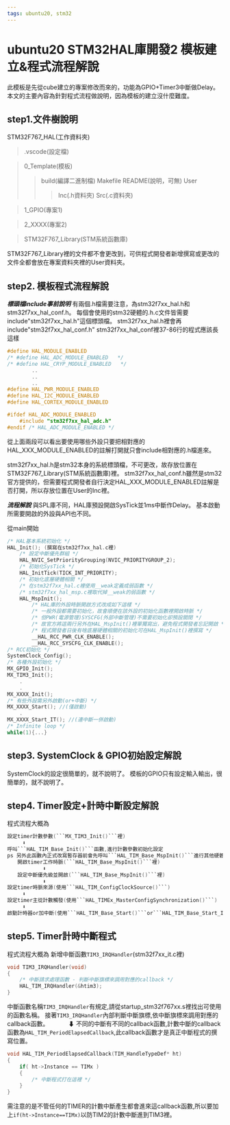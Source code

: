 ```yaml
---
tags: ubuntu20, stm32
---
```

ubuntu20 STM32HAL庫開發2 模板建立&程式流程解說
===
此模板是先從cube建立的專案修改而來的，功能為GPIO+Timer3中斷做Delay。
本文的主要內容為針對程式流程做說明，因為模板的建立沒什麼難度。

**step1.文件樹說明**
---
STM32F767_HAL(工作資料夾)
> .vscode(設定檔)

> 0_Template(模板)
>> build(編譯二進制檔)
>> Makefile
>> README(說明，可無)
>> User
>>> Inc(.h資料夾)
>>> Src(.c資料夾)

> 1_GPIO(專案1)

> 2_XXXX(專案2)

> STM32F767_Library(STM系統函數庫)

STM32F767_Library裡的文件都不會更改到，可供程式開發者新增撰寫或更改的文件全都會放在專案資料夾裡的User資料夾。

**step2. 模板程式流程解說**
---

***標頭檔include事前說明***
有兩個.h檔需要注意，為stm32f7xx_hal.h和stm32f7xx_hal_conf.h。
每個會使用的stm32硬體的.h.c文件皆需要include"stm32f7xx_hal.h"這個標頭檔。
stm32f7xx_hal.h裡會再include"stm32f7xx_hal_conf.h"
stm32f7xx_hal_conf裡37-86行的程式應該長這樣
```c
#define HAL_MODULE_ENABLED
/* #define HAL_ADC_MODULE_ENABLED   */
/* #define HAL_CRYP_MODULE_ENABLED   */
        ..
        ..
        ..
#define HAL_PWR_MODULE_ENABLED
#define HAL_I2C_MODULE_ENABLED
#define HAL_CORTEX_MODULE_ENABLED
```
```c
#ifdef HAL_ADC_MODULE_ENABLED
    #include "stm32f7xx_hal_adc.h"
#endif /* HAL_ADC_MODULE_ENABLED */
```
從上面兩段可以看出要使用哪些外設只要把相對應的HAL_XXX_MODULE_ENABLED的註解打開就只會include相對應的.h檔進來。

stm32f7xx_hal.h是stm32本身的系統標頭檔，不可更改，故存放位置在STM32F767_Library(STM系統函數庫)裡。
stm32f7xx_hal_conf.h雖然是stm32官方提供的，但需要程式開發者自行決定HAL_XXX_MODULE_ENABLED註解是否打開，所以存放位置在User的Inc裡。

***流程解說***
與SPL庫不同，HAL庫預設開啟SysTick並1ms中斷作Delay。
基本啟動所需要開啟的外設與API也不同。

從main開始
```c
/* HAL基本系統初始化 */
HAL_Init(); (撰寫在stm32f7xx_hal.c裡)
    /* 設定中斷優先群組 */
    HAL_NVIC_SetPriorityGrouping(NVIC_PRIORITYGROUP_2);
    /* 初始化SysTick */
    HAL_InitTick(TICK_INT_PRIORITY);
    /* 初始化底層硬體相關 */
    /* 在stm32f7xx_hal.c裡使用__weak定義成弱函數 */
    /* stm32f7xx_hal_msp.c裡取代掉__weak的弱函數 */
    HAL_MspInit();
        /* HAL庫的外設時脈開啟方式改成如下這樣 */
        /* 一般外設都需要初始化，故會順便在該外設的初始化函數裡開啟時脈 */        
        /* 但PWR(電源管理)SYSCFG(外部中斷管理)不需要初始化卻預設關閉 */
        /* 故官方將這兩行另外在HAL_MspInit()裡單獨寫出，避免程式開發者忘記開啟 */
        /* 程式開發者日後有啥底層硬體相關的初始化可在HAL_MspInit()裡撰寫 */
        __HAL_RCC_PWR_CLK_ENABLE();
        __HAL_RCC_SYSCFG_CLK_ENABLE();
/* RCC初始化 */
SystemClock_Config();
/* 各種外設初始化 */
MX_GPIO_Init();
MX_TIM3_Init();
    .
    .
MX_XXXX_Init();
/* 有些外設需另外啟動(or+中斷) */
MX_XXXX_Start(); //(僅啟動)
    .
MX_XXXX_Start_IT(); //(連中斷一併啟動)
/* Infinite loop */
while(1){...}
```

**step3. SystemClock & GPIO初始設定解說**
---
SystemClock的設定很簡單的，就不說明了。
模板的GPIO只有設定輸入輸出，很簡單的，就不說明了。

**step4. Timer設定+計時中斷設定解說**
---
程式流程大概為
```c
設定timer計數參數(```MX_TIM3_Init()```裡)
　　　⬇
呼叫```HAL_TIM_Base_Init()```函數,進行計數參數初始化設定
ps 另外此函數內正式改寫暫存器前會先呼叫```HAL_TIM_Base_MspInit()```進行其他硬體相關設定
　　開啟timer工作時脈(```HAL_TIM_Base_MspInit()```裡)
　　　　　　　⬇
　　設定中斷優先級並開啟(```HAL_TIM_Base_MspInit()```裡)
　　　　　　　⬇
設定timer時脈來源(使用```HAL_TIM_ConfigClockSource()```)
　　　⬇
設定timer主從計數觸發(使用```HAL_TIMEx_MasterConfigSynchronization()```)
　　　⬇
啟動計時器or加中斷(使用```HAL_TIM_Base_Start()```or```HAL_TIM_Base_Start_IT()```)
```
**step5. Timer計時中斷程式**
---
程式流程大概為
新增中斷函數```TIM3_IRQHandler```(stm32f7xx_it.c裡)
```c
void TIM3_IRQHandler(void)
{
    /* 中斷請求處理函數 - 判斷中斷旗標來調用對應的callback */
    HAL_TIM_IRQHandler(&htim3);
}
```
中斷函數名稱```TIM3_IRQHandler```有規定,請從startup_stm32f767xx.s裡找出可使用的函數名稱。
接著```TIM3_IRQHandler```內部判斷中斷旗標,依中斷旗標來調用對應的callback函數。
　　　⬇
不同的中斷有不同的callback函數,計數中斷的callback函數為```HAL_TIM_PeriodElapsedCallback```,此callback函數才是真正中斷程式的撰寫位置。
```c
void HAL_TIM_PeriodElapsedCallback(TIM_HandleTypeDef* ht)
{
    if( ht->Instance == TIMx )
    {
        /* 中斷程式打在這裡 */
    }
}
```
需注意的是不管任何的TIMER的計數中斷產生都會進來這callback函數,所以要加上```if(ht->Instance==TIMx)```以防TIM2的計數中斷進到TIM3裡。

